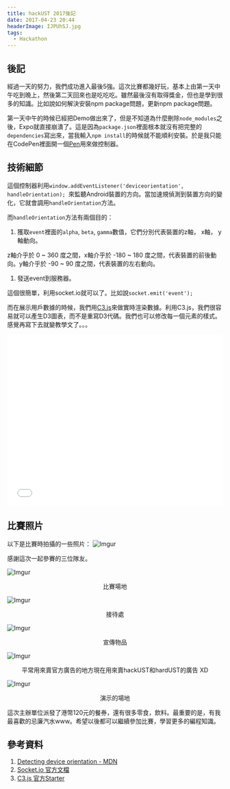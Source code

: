```yaml
---
title: hackUST 2017後記
date: 2017-04-23 20:44
headerImage: IJPUhSJ.jpg
tags:
  - Hackathon
---
```


## 後記
經過一天的努力，我們成功進入最後5強。這次比賽都幾好玩，基本上由第一天中午吃到晚上，然後第二天回來也是吃吃吃。雖然最後沒有取得獎金，但也是學到很多的知識。比如說如何解決安裝npm package問題，更新npm package問題。

第一天中午的時候已經把Demo做出來了，但是不知道為什麼刪除`node_modules`之後，Expo就直接崩潰了。這是因為`package.json`裡面根本就沒有把完整的`dependencies`寫出來，當我輸入`npm install`的時候就不能順利安裝。於是我只能在CodePen裡面開一個[Pen](http://codepen.io/calpa/pen/LyZjPm)用來做控制器。

## 技術細節
這個控制器利用`window.addEventListener('deviceorientation', handleOrientation);
`來監聽Android裝置的方向。當加速規偵測到裝置方向的變化，它就會調用`handleOrientation`方法。

而`handleOrientation`方法有兩個目的：
1. 獲取`event`裡面的`alpha`, `beta`, `gamma`數值，它們分別代表裝置的z軸， x軸， y軸動向。

  z軸介乎於 0 ~ 360 度之間，x軸介乎於 -180 ~ 180 度之間，代表裝置的前後動向。y軸介乎於 -90 ~ 90 度之間，代表裝置的左右動向。

1. 發送event到服務器。

  這個很簡單，利用socket.io就可以了。比如說`socket.emit('event');`

而在展示用戶數據的時候，我們用[C3.js](http://c3js.org/)來做實時渲染數據。利用C3.js，我們很容易就可以產生D3圖表，而不是重寫D3代碼。我們也可以修改每一個元素的樣式。感覺再寫下去就變教學文了。。。

<iframe height='400' scrolling='no' title='Playground C3.js' src='//codepen.io/calpa/embed/MmevBr/?height=265&theme-id=0&default-tab=result&embed-version=2' frameborder='no' allowtransparency='true' allowfullscreen='true' style='width: 100%;'>See the Pen <a href='http://codepen.io/calpa/pen/MmevBr/'>Playground C3.js</a> by Calpa Liu (<a href='http://codepen.io/calpa'>@calpa</a>) on <a href='http://codepen.io'>CodePen</a>.
</iframe>

## 比賽照片
以下是比賽時拍攝的一些照片：
![Imgur](https://i.imgur.com/vXyDaoY.jpg)

感謝這次一起參賽的三位隊友。

![Imgur](https://i.imgur.com/6nLsXEB.jpg)
<center>比賽場地</center>


![Imgur](https://i.imgur.com/2mLCtBm.jpg)
<center>接待處</center>

![Imgur](https://i.imgur.com/pL19qZw.jpg)
<center>宣傳物品</center>

![Imgur](https://i.imgur.com/g1GZHCJ.jpg)
<center>平常用來賣官方廣告的地方現在用來賣hackUST和hardUST的廣告 XD</center>

![Imgur](https://i.imgur.com/DbLEVGz.jpg)
<center>演示的場地</center>

這次主辦單位派發了港幣120元的餐券，還有很多零食，飲料。最重要的是，有我最喜歡的忌廉汽水www。希望以後都可以繼續參加比賽，學習更多的編程知識。

## 參考資料
1. [Detecting device orientation - MDN](https://developer.mozilla.org/en-US/docs/Web/API/Detecting_device_orientation)
1. [Socket.io 官方文檔](https://socket.io/docs/)
1. [C3.js 官方Starter](http://c3js.org/gettingstarted.html)
